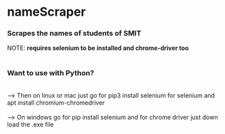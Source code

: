 # nameScraper

<h3>Scrapes the names of students of SMIT</h3>

NOTE: <strong>requires selenium to be installed and chrome-driver too</strong><br><br>
<h3>Want to use with Python?</h3><br>
--> Then on linux or mac just go for pip3 install selenium for selenium and <br>apt install chromium-chromedriver<br><br>
--> On windows go for pip install selenium and for chrome driver just down load the .exe file

